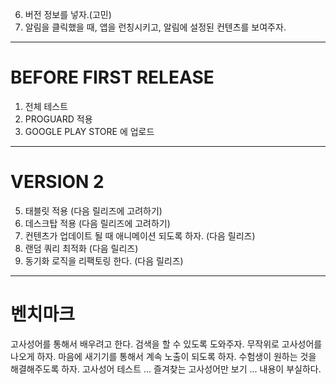 6. 버전 정보를 넣자.(고민)
7. 알림을 클릭했을 때, 앱을 런칭시키고, 알림에 설정된 컨텐츠를 보여주자.

----
# BEFORE FIRST RELEASE

1. 전체 테스트
6. PROGUARD 적용
7. GOOGLE PLAY STORE 에 업로드

---
# VERSION 2

5. 태블릿 적용 (다음 릴리즈에 고려하기)
6. 데스크탑 적용 (다음 릴리즈에 고려하기)
7. 컨텐츠가 업데이트 될 때 애니메이션 되도록 하자. (다음 릴리즈)
8. 랜덤 쿼리 최적화 (다음 릴리즈)
9. 동기화 로직을 리팩토링 한다. (다음 릴리즈)

----
# 벤치마크

고사성어를 통해서 배우려고 한다.
검색을 할 수 있도록 도와주자.
무작위로 고사성어를 나오게 하자.
마음에 새기기를 통해서 계속 노출이 되도록 하자.
수험생이 원하는 것을 해결해주도록 하자.
고사성어 테스트 ... 
즐겨찾는 고사성어만 보기 ...
내용이 부실하다.